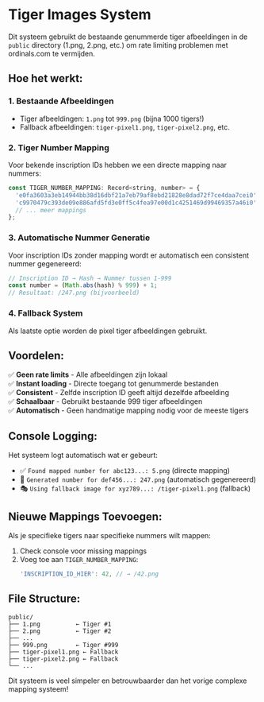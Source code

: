 # Tiger Images System

Dit systeem gebruikt de bestaande genummerde tiger afbeeldingen in de `public` directory (1.png, 2.png, etc.) om rate limiting problemen met ordinals.com te vermijden.

## Hoe het werkt:

### 1. **Bestaande Afbeeldingen**
- Tiger afbeeldingen: `1.png` tot `999.png` (bijna 1000 tigers!)
- Fallback afbeeldingen: `tiger-pixel1.png`, `tiger-pixel2.png`, etc.

### 2. **Tiger Number Mapping**
Voor bekende inscription IDs hebben we een directe mapping naar nummers:

```javascript
const TIGER_NUMBER_MAPPING: Record<string, number> = {
  'e0fa3603a3eb14944bb38d16dbf21a7eb79af8ebd21828e8dad72f7ce4daa7cei0': 1, // → /1.png
  'c9970479c393de09e886afd5fd3e0ff5c4fea97e00d1c4251469d99469357a46i0': 2, // → /2.png
  // ... meer mappings
};
```

### 3. **Automatische Nummer Generatie**
Voor inscription IDs zonder mapping wordt er automatisch een consistent nummer gegenereerd:

```javascript
// Inscription ID → Hash → Nummer tussen 1-999
const number = (Math.abs(hash) % 999) + 1;
// Resultaat: /247.png (bijvoorbeeld)
```

### 4. **Fallback System**
Als laatste optie worden de pixel tiger afbeeldingen gebruikt.

## Voordelen:

✅ **Geen rate limits** - Alle afbeeldingen zijn lokaal  
✅ **Instant loading** - Directe toegang tot genummerde bestanden  
✅ **Consistent** - Zelfde inscription ID geeft altijd dezelfde afbeelding  
✅ **Schaalbaar** - Gebruikt bestaande 999 tiger afbeeldingen  
✅ **Automatisch** - Geen handmatige mapping nodig voor de meeste tigers  

## Console Logging:

Het systeem logt automatisch wat er gebeurt:

- ✅ `Found mapped number for abc123...: 5.png` (directe mapping)
- 🎯 `Generated number for def456...: 247.png` (automatisch gegenereerd)
- 🎭 `Using fallback image for xyz789...: /tiger-pixel1.png` (fallback)

## Nieuwe Mappings Toevoegen:

Als je specifieke tigers naar specifieke nummers wilt mappen:

1. Check console voor missing mappings
2. Voeg toe aan `TIGER_NUMBER_MAPPING`:
   ```javascript
   'INSCRIPTION_ID_HIER': 42, // → /42.png
   ```

## File Structure:

```
public/
├── 1.png          ← Tiger #1
├── 2.png          ← Tiger #2
├── ...
├── 999.png        ← Tiger #999
├── tiger-pixel1.png ← Fallback
├── tiger-pixel2.png ← Fallback
└── ...
```

Dit systeem is veel simpeler en betrouwbaarder dan het vorige complexe mapping systeem! 